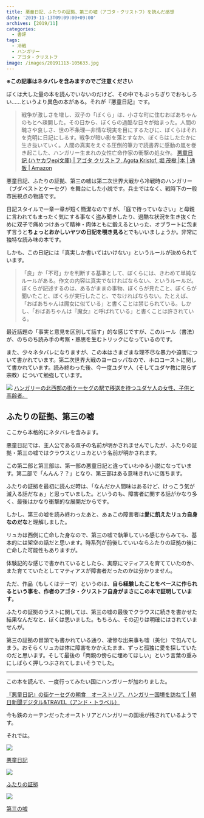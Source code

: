 ```yaml
---
title: 悪童日記、ふたりの証拠、第三の嘘（アゴタ・クリストフ）を読んだ感想
date: '2019-11-13T09:09:00+09:00'
archives: [2019/11]
categories:
  - 書評
tags:
  - 冷戦
  - ハンガリー
  - アゴタ・クリストフ
image: /images/20191113-105633.jpg
---
```

**※この記事はネタバレを含みますのでご注意ください**

ぼくは大した量の本を読んでいないのだけど、その中でもぶっちぎりでおもしろい……というより異色の本がある。それが『悪童日記』です。

<!--more-->

> 戦争が激しさを増し、双子の「ぼくら」は、小さな町に住むおばあちゃんのもとへ疎開した。その日から、ぼくらの過酷な日々が始まった。人間の醜さや哀しさ、世の不条理―非情な現実を目にするたびに、ぼくらはそれを克明に日記にしるす。戦争が暗い影を落とすなか、ぼくらはしたたかに生き抜いていく。人間の真実をえぐる圧倒的筆力で読書界に感動の嵐を巻き起こした、ハンガリー生まれの女性亡命作家の衝撃の処女作。
> [悪童日記 (ハヤカワepi文庫) | アゴタ クリストフ, Agota Kristof, 堀 茂樹 |本 | 通販 | Amazon](https://www.amazon.co.jp/%E6%82%AA%E7%AB%A5%E6%97%A5%E8%A8%98-%E3%83%8F%E3%83%A4%E3%82%AB%E3%83%AFepi%E6%96%87%E5%BA%AB-%E3%82%A2%E3%82%B4%E3%82%BF-%E3%82%AF%E3%83%AA%E3%82%B9%E3%83%88%E3%83%95/dp/4151200029/ref=sr_1_1?__mk_ja_JP=%E3%82%AB%E3%82%BF%E3%82%AB%E3%83%8A&keywords=%E6%82%AA%E7%AB%A5%E6%97%A5%E8%A8%98&qid=1573518469&s=books&sr=1-1)

悪童日記、ふたりの証拠、第三の嘘は第二次世界大戦から冷戦時のハンガリー（ブダペストとケーセグ）を舞台にした小説です。兵士ではなく、戦時下の一般市民視点の物語です。

日記スタイルで一章一章が短く簡潔なのですが、「庭で待っていなさい」と母親に言われてもまったく気にする事なく盗み聞きしたり、過酷な状況を生き抜くために双子で痛めつけあって精神・肉体ともに鍛えるといった、オブラートに包まず言うと**ちょっとおかしいヤツの日記を覗き見る**とでもいいましょうか。非常に独特な読み味の本です。

しかも、この日記には「真実しか書いてはいけない」というルールが決められています。

> 「良」か「不可」かを判断する基準として、ぼくらには、きわめて単純なルールがある。作文の内容は真実でなければならない、というルールだ。ぼくらが記述するのは、あるがままの事物、ぼくらが見たこと、ぼくらが聞いたこと、ぼくらが実行したこと、でなければならない。たとえば、「おばあちゃんは魔女に似ている」と書くことは禁じられている。しかし、「おばあちゃんは『魔女』と呼ばれている」と書くことは許されている。

最近話題の「事実と意見を区別して話す」的な感じですが、このルール（書法）が、のちのち読み手の考察・熟思を生むトリックになっているのです。

また、少々ネタバレになりますが、この本はさまざまな理不尽な暴力や迫害について書かれています。第二次世界大戦のヨーロッパなので、ホロコーストに関して書かれています。読み終わった後、今一度ユダヤ人（そしてユダヤ教に限らず宗教）について勉強しています。

![](https://encyclopedia.ushmm.org/images/large/382d5a54-f6e6-4c5c-bfd9-021135aff01c.jpg.pagespeed.ce._3j04SidMS.jpg)
[ハンガリーの北西部の街ケーセグの駅で移送を待つユダヤ人の女性、子供と高齢者。](https://encyclopedia.ushmm.org/content/ja/photo/deportation-from-koszeg)

## ふたりの証拠、第三の嘘

ここから本格的にネタバレを含みます。

悪童日記では、主人公である双子の名前が明かされませんでしたが、ふたりの証拠・第三の嘘ではクラウスとリュカという名前が明かされます。

この第二部と第三部は、第一部の悪童日記と違っていわゆる小説になっています。第二部で「んんん？？」となり、第三部はある意味きれいに落ちます。

ふたりの証拠を最初に読んだ時は、「なんだか人間味はあるけど、けっこう気が滅入る話だなぁ」と思っていました。というのも、障害者に関する話がかなり多く、最後はかなり衝撃的な展開だからです。

しかし、第三の嘘を読み終わったあと、あぁこの障害者は**愛に飢えたリュカ自身なのだな**と理解しました。

リュカは西側に亡命した身なので、第三の嘘で執筆している感じからみても、基本的には架空の話だと思います。時系列が前後していいならふたりの証拠の後に亡命した可能性もありますが。

体験記的な感じで書かれているとしたら、実際にマティアスを育てていたのか、また育てていたとしてマティアスが障害者だったのかは分かりません。

ただ、作品（もしくはテーマ）というのは、**自ら経験したことをベースに作られるという事を、作者のアゴタ・クリストフ自身がまさにこの本で証明しています**。

ふたりの証拠のラストに関しては、第三の嘘の最後でクラウスに続きを書かせた結果なんだなと、ぼくは思いました。もちろん、その辺りは明確にはされていませんが。

第三の証拠の冒頭でも書かれている通り、凄惨な出来事も嘘（美化）で包んでしまう。おそらくリュカは体に障害をかかえたまま、ずっと孤独に愛を探していたのだと思います。そして最後の「両親の傍らに埋めてほしい」という言葉の重みにしばらく押しつぶされてしまいそうでした。

---

この本を読んで、一度行ってみたい国にハンガリーが加わりました。

[『悪童日記』の街ケーセグの朝食　オーストリア、ハンガリー国境を訪ねて | 朝日新聞デジタル&TRAVEL（アンド・トラベル）](https://www.asahi.com/and_travel/20180514/12987/)

今も鉄のカーテンだったオーストリアとハンガリーの国境が残されているようです。

それでは。

<div class="amazfy">
<a href="https://www.amazon.co.jp/dp/4151200029?tag=t4traw-22">
<img src="https://ws-fe.amazon-adsystem.com/widgets/q?_encoding=UTF8&ASIN=4151200029&Format=_SL250_&ID=AsinImage&MarketPlace=JP&ServiceVersion=20070822&WS=1&tag=t4traw-22&language=ja_JP">
<p>悪童日記</p>
</a>
</div>

<div class="amazfy">
<a href="https://www.amazon.co.jp/dp/4151200126?tag=t4traw-22">
<img src="https://ws-fe.amazon-adsystem.com/widgets/q?_encoding=UTF8&ASIN=4151200126&Format=_SL250_&ID=AsinImage&MarketPlace=JP&ServiceVersion=20070822&WS=1&tag=t4traw-22&language=ja_JP">
<p>ふたりの証拠</p>
</a>
</div>

<div class="amazfy">
<a href="https://www.amazon.co.jp/dp/4151200169?tag=t4traw-22">
<img src="https://ws-fe.amazon-adsystem.com/widgets/q?_encoding=UTF8&ASIN=4151200169&Format=_SL250_&ID=AsinImage&MarketPlace=JP&ServiceVersion=20070822&WS=1&tag=t4traw-22&language=ja_JP">
<p>第三の嘘</p>
</a>
</div>

